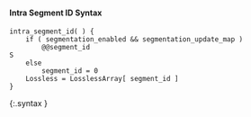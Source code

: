 #### Intra Segment ID Syntax

~~~~~
intra_segment_id( ) {
    if ( segmentation_enabled && segmentation_update_map )
        @@segment_id                                                         S
    else
        segment_id = 0
    Lossless = LosslessArray[ segment_id ]
}
~~~~~
{:.syntax }
